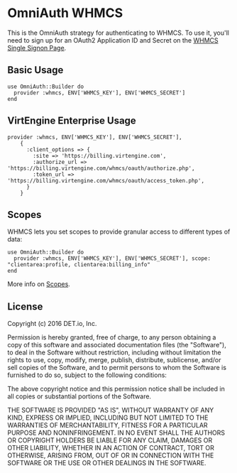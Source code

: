 # OmniAuth WHMCS

This is the  OmniAuth strategy for authenticating to WHMCS. To
use it, you'll need to sign up for an OAuth2 Application ID and Secret
on the [WHMCS Single Signon Page](http://docs.whmcs.com/WHMCS_Single_Sign-On).

## Basic Usage

    use OmniAuth::Builder do
      provider :whmcs, ENV['WHMCS_KEY'], ENV['WHMCS_SECRET']
    end

## VirtEngine Enterprise Usage

    provider :whmcs, ENV['WHMCS_KEY'], ENV['WHMCS_SECRET'],
        {
          :client_options => {
            :site => 'https://billing.virtengine.com',
            :authorize_url => 'https://billing.virtengine.com/whmcs/oauth/authorize.php',
            :token_url => 'https://billing.virtengine.com/whmcs/oauth/access_token.php',
          }
        }

## Scopes

WHMCS lets you set scopes to provide granular access to different types of data:

	use OmniAuth::Builder do
      provider :whmcs, ENV['WHMCS_KEY'], ENV['WHMCS_SECRET'], scope: "clientarea:profile, clientarea:billing_info"
    end

More info on [Scopes](http://docs.whmcs.com/WHMCS_Single_Sign-On_Developer_Guide).

## License

Copyright (c) 2016 DET.io, Inc.

Permission is hereby granted, free of charge, to any person obtaining a copy of this software and associated documentation files (the "Software"), to deal in the Software without restriction, including without limitation the rights to use, copy, modify, merge, publish, distribute, sublicense, and/or sell copies of the Software, and to permit persons to whom the Software is furnished to do so, subject to the following conditions:

The above copyright notice and this permission notice shall be included in all copies or substantial portions of the Software.

THE SOFTWARE IS PROVIDED "AS IS", WITHOUT WARRANTY OF ANY KIND, EXPRESS OR IMPLIED, INCLUDING BUT NOT LIMITED TO THE WARRANTIES OF MERCHANTABILITY, FITNESS FOR A PARTICULAR PURPOSE AND NONINFRINGEMENT. IN NO EVENT SHALL THE AUTHORS OR COPYRIGHT HOLDERS BE LIABLE FOR ANY CLAIM, DAMAGES OR OTHER LIABILITY, WHETHER IN AN ACTION OF CONTRACT, TORT OR OTHERWISE, ARISING FROM, OUT OF OR IN CONNECTION WITH THE SOFTWARE OR THE USE OR OTHER DEALINGS IN THE SOFTWARE.
